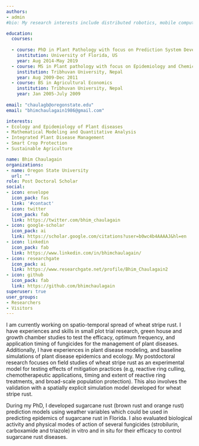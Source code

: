 ```yaml
---
authors:
- admin
#bio: My research interests include distributed robotics, mobile computing and programmable matter.

education:
  courses:
  
  - course: PhD in Plant Pathology with focus on Prediction System Development and Chemical Management 
    institution: University of Florida, US
    year: Aug 2014-May 2019
  - course: MS in Plant pathology with focus on Epidemiology and Chemical Management 
    institution: Tribhuvan University, Nepal
    year: Aug 2009-Dec 2011
  - course: BS in Agricultural Economics
    institution: Tribhuvan University, Nepal
    year: Jan 2005-July 2009
    
email: "chaulagb@oregonstate.edu"
email: "bhimchaulagain1986@gmail.com"

interests:
- Ecology and Epidemiology of Plant diseases
- Mathematical Modeling and Quantitative Analysis
- Integrated Plant Disease Management
- Smart Crop Protection
- Sustainable Agriculture

name: Bhim Chaulagain
organizations:
- name: Oregon State University
  url: ""
role: Post Doctoral Scholar
social:
- icon: envelope
  icon_pack: fas
  link: '#contact'
- icon: twitter
  icon_pack: fab
  link: https://twitter.com/bhim_chaulagain
- icon: google-scholar
  icon_pack: ai
  link: https://scholar.google.com/citations?user=b0wc4b4AAAAJ&hl=en
- icon: linkedin
  icon_pack: fab
  link: https://www.linkedin.com/in/bhimchaulagain/
- icon: researchgate
  icon_pack: ai
  link: https://www.researchgate.net/profile/Bhim_Chaulagain2
- icon: github
  icon_pack: fab
  link: https://github.com/bhimchaulagain
superuser: true
user_groups:
- Researchers
- Visitors
---
```


I am currently working on spatio-temporal spread of wheat stripe rust. I have experiences and skills in small plot trial research, green house and growth chamber studies to test the efficacy, optimum frequency, and application timing of fungicides for the management of plant diseases. Additionally, I have experiences in plant disease modeling, and baseline simulations of plant disease epidemics and ecology. My postdoctoral research focuses on field studies of wheat stripe rust as an experimental model for testing effects of mitigation practices (e.g, reactive ring culling, chemotherapeutic applications, timing and extent of reactive ring treatments, and broad-scale population protection). This also involves the validation with a spatially explicit simulation model developed for wheat stripe rust.
  
  During my PhD, I developed sugarcane rust (brown rust and orange rust) prediction models using weather variables which could be used in predicting epidemics of sugarcane rust in Florida. I also evaluated biological activity and physical modes of action of several fungicides (strobilurin, carboxamide and triazole) in vitro and in situ for their efficacy to control sugarcane rust diseases.
